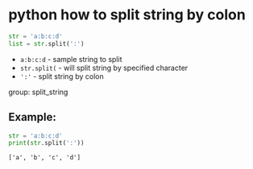 # python how to split string by colon

```python
str = 'a:b:c:d'
list = str.split(':')
```

- `a:b:c:d` - sample string to split
- `str.split(` - will split string by specified character
- `':'` - split string by colon

group: split_string

## Example: 
```python
str = 'a:b:c:d'
print(str.split(':'))
```
```
['a', 'b', 'c', 'd']

```
